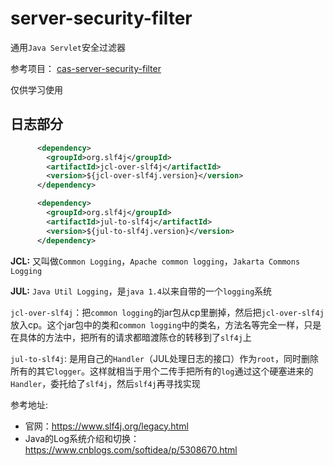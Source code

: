 # server-security-filter 

通用`Java Servlet`安全过滤器

参考项目： [cas-server-security-filter](https://github.com/apereo/cas-server-security-filter)

仅供学习使用



## 日志部分

```xml
      <dependency>
        <groupId>org.slf4j</groupId>
        <artifactId>jcl-over-slf4j</artifactId>
        <version>${jcl-over-slf4j.version}</version>
      </dependency>

      <dependency>
        <groupId>org.slf4j</groupId>
        <artifactId>jul-to-slf4j</artifactId>
        <version>${jul-to-slf4j.version}</version>
      </dependency>
```

**JCL:** 又叫做`Common Logging`，`Apache common logging`，`Jakarta Commons Logging`

**JUL:** `Java Util Logging`，是`java 1.4`以来自带的一个`logging`系统

`jcl-over-slf4j`：把`common logging`的jar包从cp里删掉，然后把`jcl-over-slf4j`放入cp。这个jar包中的类和`common logging`中的类名，方法名等完全一样，只是在具体的方法中，把所有的请求都暗渡陈仓的转移到了`slf4j`上

`jul-to-slf4j`: 是用自己的`Handler`（JUL处理日志的接口）作为`root`，同时删除所有的其它`logger`。这样就相当于用个二传手把所有的`log`通过这个硬塞进来的`Handler`，委托给了`slf4j`，然后`slf4j`再寻找实现

参考地址:
- 官网：https://www.slf4j.org/legacy.html
- Java的Log系统介绍和切换：https://www.cnblogs.com/softidea/p/5308670.html